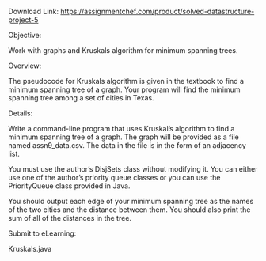 Download Link: https://assignmentchef.com/product/solved-datastructure-project-5
<br>






Objective:

Work with graphs and Kruskals algorithm for minimum spanning trees.

Overview:

The pseudocode for Kruskals algorithm is given in the textbook to find a minimum      spanning tree of a graph.  Your program will find the minimum spanning tree      among a set of cities in Texas.

Details:

Write a command-line program that uses Kruskal’s algorithm to find a minimum spanning      tree of a graph.  The graph will be provided as a file named assn9_data.csv.  The      data in the file is in the form of an adjacency list.

You must use the author’s DisjSets class without modifying it.  You can either use      one of the author’s priority queue classes or you can use the PriorityQueue class      provided in Java.

You should output each edge of your minimum spanning tree as the names of the two      cities and the distance between them.  You should also print the sum of all of the      distances in the tree.

Submit to eLearning:

Kruskals.java